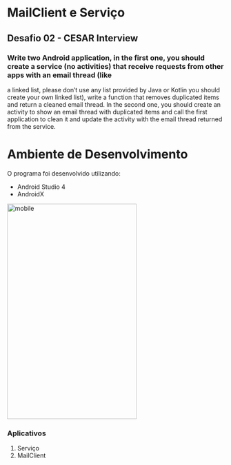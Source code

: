 # MailClient e Serviço
## Desafio 02 - CESAR Interview
### Write two Android application, in the first one, you should create a service (no activities) that receive requests from other apps with an email thread (like
a linked list, please don’t use any list provided by Java or Kotlin you should create your own linked list), write a function that removes duplicated items and
return a cleaned email thread. In the second one, you should create an activity to show an email thread with duplicated items and call the first application to
clean it and update the activity with the email thread returned from the service.
  
# Ambiente de Desenvolvimento 
 O programa foi desenvolvido utilizando:
 - Android Studio 4
 - AndroidX
  
<img src="https://github.com/EdgardOliveira/servico/blob/master/imagens/app.gif" alt="mobile"  height="500" width="300">

### Aplicativos
1. Serviço
2. MailClient
